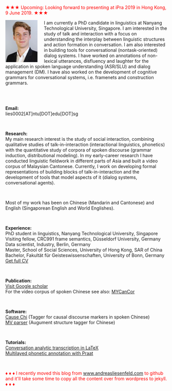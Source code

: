 <font color="red">&#9733;&#9733;&#9733; Upcoming: Looking forward to presenting at iPra 2019 in Hong Kong, 9 June 2019. &#9733;&#9733;&#9733;</font><br />

<p><img src="pic.jpg" alt="Picture" style="float:left;border:2;margin-right: 20px;">

I am currently a PhD candidate in linguistics at Nanyang Technological University, Singapore. I am interested in the study of talk and interaction with a focus on understanding the interplay between linguistic structures and action formation in conversation. I am also interested in building tools for conversational (nontask-oriented) dialog systems. I have worked on annotations of non-lexical utterances, disfluency and laughter for the application in spoken language understanding (ASR/SLU) and dialog management (DM). I have also worked on the development of cognitive grammars for conversational systems, i.e. framenets and construction grammars. <br />

<br />
<br />

<b>Email:</b> <br> 
lies0002[AT]ntu[DOT]edu[DOT]sg<br>

<br />

<b>Research:</b> <br>
My main research interest is the study of social interaction, combining qualitative studies of talk-in-interaction (interactional linguistics, phonetics) with the quantitative study of corpora of spoken discourse (grammar induction, distributional modeling). In my early-career research I have conducted linguistic fieldwork in different parts of Asia and built a video corpus of Malaysian Cantonese. Currently, I work on developing formal representations of building blocks of talk-in-interaction and the development of tools that model aspects of it (dialog systems, conversational agents).<br />

<br />

Most of my work has been on Chinese (Mandarin and Cantonese) and English (Singaporean English and World Englishes).<br />

<br />

<b>Experience:</b> <br>
PhD student in linguistics, Nanyang Technological University, Singapore<br>
Visiting fellow, CRC991 frame semantics, Düsseldorf University, Germany<br>
Data scientist, Industry, Berlin, Germany<br>
Master, School of Social Sciences, University of Hong Kong, SAR of China<br>
Bachelor, Fakultät für Geisteswissenschaften, University of Bonn, Germany<br />
<a href="mailto:lies0002[AT]ntu[DOT]edu[DOT]sg">Get full CV</a><br>

<br />

<b>Publication:</b> <br />
<a href="https://scholar.google.com/citations?user=pMjOZNsAAAAJ">Visit Google scholar</a><br />
For the video corpus of spoken Chinese see also: <a href="https://liesenf.github.io/mycancor">MYCanCor</a><br />

<br />

<b>Software:</b><br>
<a href="https://liesenf.github.io/toolstutorials">Cause Chi</a> (Tagger for causal discourse markers in spoken Chinese)<br>
<a href="https://liesenf.github.io/toolstutorials">MV parser</a> (Augument structure tagger for Chinese) <br>

<br />

<b>Tutorials:</b><br>
<a href="https://liesenf.github.io/toolstutorials">Conversation analytic transcription in LaTeX</a><br>
<a href="https://liesenf.github.io/toolstutorials">Multilayed phonetic annotation with Praat</a><br>

<br />

<font color="red">&#9830; &#9830; &#9830; I recently moved this blog from www.andreasliesenfeld.com to github and it'll take some time to copy all the content over from wordpress to jekyll. &#9830; &#9830; &#9830;</font><br />

<br />
